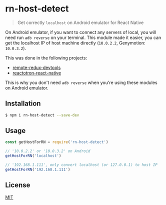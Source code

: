 # rn-host-detect

> Get correctly `localhost` on Android emulator for React Native

On Android emulator, if you want to connect any servers of local, you will need run `adb reverse` on your terminal. This module made it easier, you can get the localhost IP of host machine directly (`10.0.2.2`, Genymotion: `10.0.3.2`).

This was done in the following projects:

* [remote-redux-devtools](https://github.com/zalmoxisus/remote-redux-devtools/blob/fbb169173c235eceb136a02a52c6f36b64297910/src/utils/reactNative.js)
* [reactotron-react-native](https://github.com/infinitered/reactotron/blob/f5de09955b870a90cc772bf6c5139ef8e3ecbbba/packages/reactotron-react-native/src/get-host.js)

This is why you don't need `adb reverse` when you're using these modules on Android emulator.

## Installation

```bash
$ npm i rn-host-detect --save-dev
```

## Usage

```js
const getHostForRN = require('rn-host-detect')

// '10.0.2.2' or '10.0.3.2' on Android
getHostForRN('localhost')

// '192.168.1.111', only convert localhost (or 127.0.0.1) to host IP
getHostForRN('192.168.1.111')
```

## License

[MIT](LICENSE.md)
